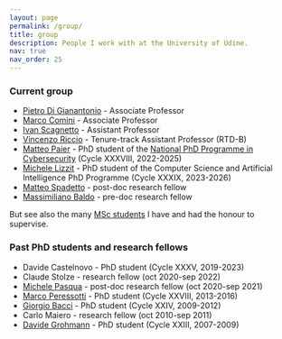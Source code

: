 ```yaml
---
layout: page
permalink: /group/
title: group
description: People I work with at the University of Udine.
nav: true
nav_order: 25
---
```

### Current group
- [Pietro Di Gianantonio](https://users.dimi.uniud.it/~pietro.digianantonio/) - Associate Professor
- [Marco Comini](https://users.dimi.uniud.it/~marco.comini/) - Associate Professor
- [Ivan Scagnetto](https://users.dimi.uniud.it/~ivan.scagnetto) - Assistant Professor
- [Vincenzo Riccio](https://p1ndsvin.github.io/) - Tenure-track Assistant Professor (RTD-B)
- [Matteo Paier](https://www.imtlucca.it/matteo.paier) - PhD student of the [National PhD Programme in Cybersecurity](https://cysec2022.imtlucca.it/) (Cycle XXXVIII, 2022-2025)
- [Michele Lizzit](https://lizzit.it/) - PhD student of the Computer Science and Artificial Intelligence PhD Programme (Cycle XXXIX, 2023-2026)
- [Matteo Spadetto](https://spadetto.github.io/) - post-doc research fellow
- [Massimiliano Baldo](https://baldomassimiliano.com/) - pre-doc research fellow

But see also the many [MSc students](/teaching#current-msc-students) I have and had the honour to supervise.


### Past PhD students and research fellows
- Davide Castelnovo - PhD student (Cycle XXXV, 2019-2023)
- Claude Stolze - research fellow (oct 2020-sep 2022)
- [Michele Pasqua](https://michelepasqua.github.io/) - post-doc research fellow (oct 2020-sep 2021)
- [Marco Peressotti](https://marcoperessotti.com) - PhD student (Cycle XXVIII, 2013-2016)
- [Giorgio Bacci](http://people.cs.aau.dk/~grbacci/) - PhD student (Cycle XXIV, 2009-2012)
- Carlo Maiero - research fellow (oct 2010-sep 2011)
- [Davide Grohmann](http://dk.linkedin.com/pub/davide-grohmann/38/b3a/535) - PhD student (Cycle XXIII, 2007-2009)
